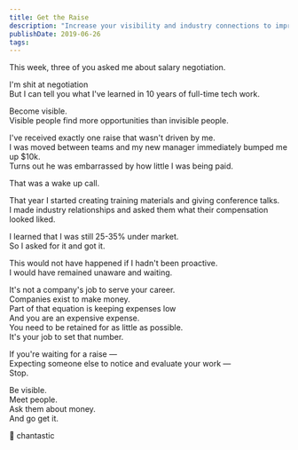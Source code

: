 ```yaml
---
title: Get the Raise
description: "Increase your visibility and industry connections to improve your salary negatiation position."
publishDate: 2019-06-26
tags:
---
```


This week, three of you asked me about salary negotiation.

I'm shit at negotiation  
But I can tell you what I've learned in 10 years of full-time tech work.

Become visible.  
Visible people find more opportunities than invisible people.

I've received exactly one raise that wasn't driven by me.  
I was moved between teams and my new manager immediately bumped me up \$10k.  
Turns out he was embarrassed by how little I was being paid.

That was a wake up call.

That year I started creating training materials and giving conference talks.  
I made industry relationships and asked them what their compensation looked liked.

I learned that I was still 25-35% under market.  
So I asked for it and got it.

This would not have happened if I hadn't been proactive.  
I would have remained unaware and waiting.

It's not a company's job to serve your career.  
Companies exist to make money.  
Part of that equation is keeping expenses low  
And you are an expensive expense.  
You need to be retained for as little as possible.  
It's your job to set that number.

If you're waiting for a raise —  
Expecting someone else to notice and evaluate your work —  
Stop.

Be visible.  
Meet people.  
Ask them about money.  
And go get it.

💸 chantastic

